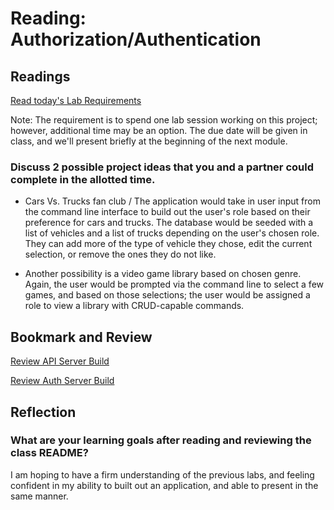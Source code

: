 # Reading: Authorization/Authentication  
  
## Readings  
[Read today's Lab Requirements](https://codefellows.github.io/code-401-javascript-guide/curriculum/class-09/lab/)  
  
Note: The requirement is to spend one lab session working on this project; however, additional time may be an option. The due date will be given in class, and we'll present briefly at the beginning of the next module.  
  
### Discuss 2 possible project ideas that you and a partner could complete in the allotted time.  
  
 - Cars Vs. Trucks fan club / The application would take in user input from the command line interface to build out the user's role based on their preference for cars and trucks. The database would be seeded with a list of vehicles and a list of trucks depending on the user's chosen role. They can add more of the type of vehicle they chose, edit the current selection, or remove the ones they do not like. 
 
 - Another possibility is a video game library based on chosen genre. Again, the user would be prompted via the command line to select a few games, and based on those selections; the user would be assigned a role to view a library with CRUD-capable commands. 
   
## Bookmark and Review  
[Review API Server Build](https://codefellows.github.io/code-401-javascript-guide/curriculum/apps-and-libraries/api-server/)  
  
  
  
[Review Auth Server Build](https://codefellows.github.io/code-401-javascript-guide/curriculum/class-09/lab/)  
  
  
  
## Reflection  
### What are your learning goals after reading and reviewing the class README?  
  I am hoping to have a firm understanding of the previous labs, and feeling confident in my ability to built out an application, and able to present in the same manner. 
